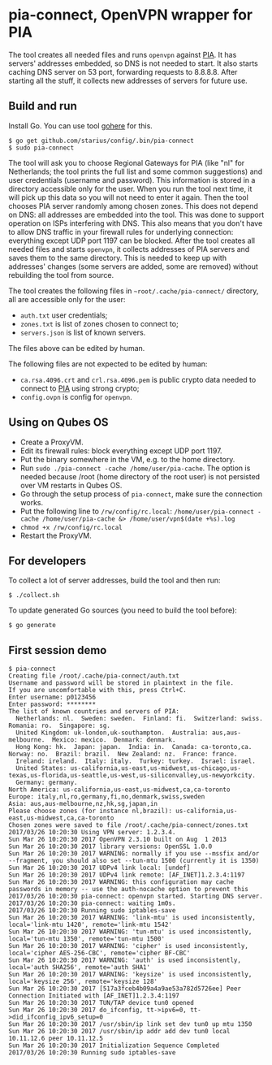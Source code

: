 # pia-connect, OpenVPN wrapper for PIA

The tool creates all needed files and runs `openvpn` against [PIA][pia].
It has servers' addresses embedded, so DNS is not needed to start. It also
starts caching DNS server on 53 port, forwarding requests to 8.8.8.8.
After starting all the stuff, it collects new addresses of servers
for future use.

## Build and run

Install Go. You can use tool [gohere][gohere] for this.

```
$ go get github.com/starius/config/.bin/pia-connect
$ sudo pia-connect
```

The tool will ask you to choose Regional Gateways for PIA (like "nl" for
Netherlands; the tool prints the full list and some common suggestions)
and user credentials (username and password). This information is stored
in a directory accessible only for the user. When you run the tool next
time, it will pick up this data so you will not need to enter it again.
Then the tool chooses PIA server randomly among chosen zones. This does
not depend on DNS: all addresses are embedded into the tool. This was done
to support operation on ISPs interfering with DNS. This also means that you
don't have to allow DNS traffic in your firewall rules for underlying
connection: everything except UDP port 1197 can be blocked. After the tool
creates all needed files and starts `openvpn`, it collects addresses of
PIA servers and saves them to the same directory. This is needed to keep up
with addresses' changes (some servers are added, some are removed) without
rebuilding the tool from source.

[gohere]: https://github.com/starius/gohere
[pia]: https://privateinternetaccess.com/

The tool creates the following files in `~root/.cache/pia-connect/`
directory, all are accessible only for the user:

  * `auth.txt` user credentials;
  * `zones.txt` is list of zones chosen to connect to;
  * `servers.json` is list of known servers.

The files above can be edited by human.

The following files are not expected to be edited by human:

  * `ca.rsa.4096.crt` and `crl.rsa.4096.pem` is public crypto data needed
    to connect to [PIA][pia] using strong crypto;
  * `config.ovpn` is config for `openvpn`.

## Using on Qubes OS

  * Create a ProxyVM.
  * Edit its firewall rules: block everything except UDP port 1197.
  * Put the binary somewhere in the VM, e.g. to the home directory.
  * Run `sudo ./pia-connect -cache /home/user/pia-cache`. The option is needed
    because /root (home directory of the root user) is not persisted
    over VM restarts in Qubes OS.
  * Go through the setup process of `pia-connect`, make sure the
    connection works.
  * Put the following line to `/rw/config/rc.local`:
    `/home/user/pia-connect -cache /home/user/pia-cache &> /home/user/vpn$(date +%s).log`
  * `chmod +x /rw/config/rc.local`
  * Restart the ProxyVM.

## For developers

To collect a lot of server addresses, build the tool and then run:

```
$ ./collect.sh
```

To update generated Go sources (you need to build the tool before):

```
$ go generate
```

## First session demo

```
$ pia-connect
Creating file /root/.cache/pia-connect/auth.txt
Username and password will be stored in plaintext in the file.
If you are uncomfortable with this, press Ctrl+C.
Enter username: p0123456
Enter password: ********
The list of known countries and servers of PIA:
  Netherlands: nl.  Sweden: sweden.  Finland: fi.  Switzerland: swiss.  Romania: ro.  Singapore: sg.
  United Kingdom: uk-london,uk-southampton.  Australia: aus,aus-melbourne.  Mexico: mexico.  Denmark: denmark.
  Hong Kong: hk.  Japan: japan.  India: in.  Canada: ca-toronto,ca.  Norway: no.  Brazil: brazil.  New Zealand: nz.  France: france.
  Ireland: ireland.  Italy: italy.  Turkey: turkey.  Israel: israel.
  United States: us-california,us-east,us-midwest,us-chicago,us-texas,us-florida,us-seattle,us-west,us-siliconvalley,us-newyorkcity.
  Germany: germany.
North America: us-california,us-east,us-midwest,ca,ca-toronto
Europe: italy,nl,ro,germany,fi,no,denmark,swiss,sweden
Asia: aus,aus-melbourne,nz,hk,sg,japan,in
Please choose zones (for instance nl,brazil): us-california,us-east,us-midwest,ca,ca-toronto
Chosen zones were saved to file /root/.cache/pia-connect/zones.txt
2017/03/26 10:20:30 Using VPN server: 1.2.3.4.
Sun Mar 26 10:20:30 2017 OpenVPN 2.3.10 built on Aug  1 2013
Sun Mar 26 10:20:30 2017 library versions: OpenSSL 1.0.0
Sun Mar 26 10:20:30 2017 WARNING: normally if you use --mssfix and/or --fragment, you should also set --tun-mtu 1500 (currently it is 1350)
Sun Mar 26 10:20:30 2017 UDPv4 link local: [undef]
Sun Mar 26 10:20:30 2017 UDPv4 link remote: [AF_INET]1.2.3.4:1197
Sun Mar 26 10:20:30 2017 WARNING: this configuration may cache passwords in memory -- use the auth-nocache option to prevent this
2017/03/26 10:20:30 pia-connect: openvpn started. Starting DNS server.
2017/03/26 10:20:30 pia-connect: waiting 1m0s.
2017/03/26 10:20:30 Running sudo iptables-save
Sun Mar 26 10:20:30 2017 WARNING: 'link-mtu' is used inconsistently, local='link-mtu 1420', remote='link-mtu 1542'
Sun Mar 26 10:20:30 2017 WARNING: 'tun-mtu' is used inconsistently, local='tun-mtu 1350', remote='tun-mtu 1500'
Sun Mar 26 10:20:30 2017 WARNING: 'cipher' is used inconsistently, local='cipher AES-256-CBC', remote='cipher BF-CBC'
Sun Mar 26 10:20:30 2017 WARNING: 'auth' is used inconsistently, local='auth SHA256', remote='auth SHA1'
Sun Mar 26 10:20:30 2017 WARNING: 'keysize' is used inconsistently, local='keysize 256', remote='keysize 128'
Sun Mar 26 10:20:30 2017 [517a3fceb4b09a4a9ae53a782d5726ee] Peer Connection Initiated with [AF_INET]1.2.3.4:1197
Sun Mar 26 10:20:30 2017 TUN/TAP device tun0 opened
Sun Mar 26 10:20:30 2017 do_ifconfig, tt->ipv6=0, tt->did_ifconfig_ipv6_setup=0
Sun Mar 26 10:20:30 2017 /usr/sbin/ip link set dev tun0 up mtu 1350
Sun Mar 26 10:20:30 2017 /usr/sbin/ip addr add dev tun0 local 10.11.12.6 peer 10.11.12.5
Sun Mar 26 10:20:30 2017 Initialization Sequence Completed
2017/03/26 10:20:30 Running sudo iptables-save
```
